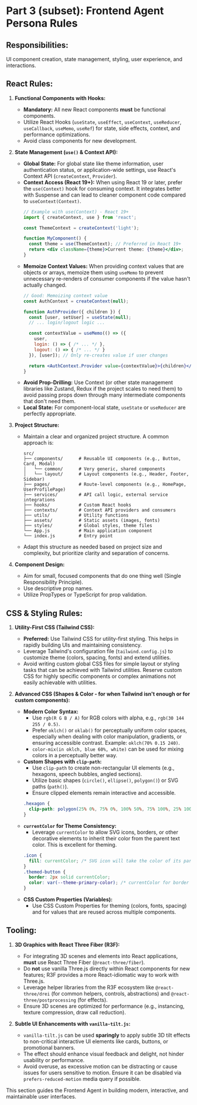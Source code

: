 # Part 3 (subset): Frontend Agent Persona Rules

## Responsibilities:
UI component creation, state management, styling, user experience, and interactions.

## React Rules:

1.  **Functional Components with Hooks:**
    *   **Mandatory:** All new React components **must** be functional components.
    *   Utilize React Hooks (`useState`, `useEffect`, `useContext`, `useReducer`, `useCallback`, `useMemo`, `useRef`) for state, side effects, context, and performance optimizations.
    *   Avoid class components for new development.

2.  **State Management (`use()` & Context API):**
    *   **Global State:** For global state like theme information, user authentication status, or application-wide settings, use React's Context API (`createContext`, `Provider`).
    *   **Context Access (React 19+):** When using React 19 or later, prefer the `use(Context)` hook for consuming context. It integrates better with Suspense and can lead to cleaner component code compared to `useContext(Context)`.
        ```jsx
        // Example with use(Context) - React 19+
        import { createContext, use } from 'react';

        const ThemeContext = createContext('light');

        function MyComponent() {
          const theme = use(ThemeContext); // Preferred in React 19+
          return <div className={theme}>Current theme: {theme}</div>;
        }
        ```
    *   **Memoize Context Values:** When providing context values that are objects or arrays, memoize them using `useMemo` to prevent unnecessary re-renders of consumer components if the value hasn't actually changed.
        ```jsx
        // Good: Memoizing context value
        const AuthContext = createContext(null);

        function AuthProvider({ children }) {
          const [user, setUser] = useState(null);
          // ... login/logout logic ...

          const contextValue = useMemo(() => ({
            user,
            login: () => { /* ... */ },
            logout: () => { /* ... */ }
          }), [user]); // Only re-creates value if user changes

          return <AuthContext.Provider value={contextValue}>{children}</AuthContext.Provider>;
        }
        ```
    *   **Avoid Prop-Drilling:** Use Context (or other state management libraries like Zustand, Redux if the project scales to need them) to avoid passing props down through many intermediate components that don't need them.
    *   **Local State:** For component-local state, `useState` or `useReducer` are perfectly appropriate.

3.  **Project Structure:**
    *   Maintain a clear and organized project structure. A common approach is:
        ```
        src/
        ├── components/      # Reusable UI components (e.g., Button, Card, Modal)
        │   └── common/      # Very generic, shared components
        │   └── layout/      # Layout components (e.g., Header, Footer, Sidebar)
        ├── pages/           # Route-level components (e.g., HomePage, UserProfilePage)
        ├── services/        # API call logic, external service integrations
        ├── hooks/           # Custom React hooks
        ├── contexts/        # Context API providers and consumers
        ├── utils/           # Utility functions
        ├── assets/          # Static assets (images, fonts)
        ├── styles/          # Global styles, theme files
        └── App.js           # Main application component
        └── index.js         # Entry point
        ```
    *   Adapt this structure as needed based on project size and complexity, but prioritize clarity and separation of concerns.

4.  **Component Design:**
    *   Aim for small, focused components that do one thing well (Single Responsibility Principle).
    *   Use descriptive prop names.
    *   Utilize PropTypes or TypeScript for prop validation.

## CSS & Styling Rules:

1.  **Utility-First CSS (Tailwind CSS):**
    *   **Preferred:** Use Tailwind CSS for utility-first styling. This helps in rapidly building UIs and maintaining consistency.
    *   Leverage Tailwind's configuration file (`tailwind.config.js`) to customize theme (colors, spacing, fonts) and extend utilities.
    *   Avoid writing custom global CSS files for simple layout or styling tasks that can be achieved with Tailwind utilities. Reserve custom CSS for highly specific components or complex animations not easily achievable with utilities.

2.  **Advanced CSS (Shapes & Color - for when Tailwind isn't enough or for custom components):**
    *   **Modern Color Syntax:**
        *   Use `rgb(R G B / A)` for RGB colors with alpha, e.g., `rgb(30 144 255 / 0.5)`.
        *   Prefer `oklch()` or `oklab()` for perceptually uniform color spaces, especially when dealing with color manipulation, gradients, or ensuring accessible contrast. Example: `oklch(70% 0.15 240)`.
        *   `color-mix(in oklch, blue 60%, white)` can be used for mixing colors in a perceptually better way.
    *   **Custom Shapes with `clip-path`:**
        *   Use `clip-path` to create non-rectangular UI elements (e.g., hexagons, speech bubbles, angled sections).
        *   Utilize basic shapes (`circle()`, `ellipse()`, `polygon()`) or SVG paths (`path()`).
        *   Ensure clipped elements remain interactive and accessible.
        ```css
        .hexagon {
          clip-path: polygon(25% 0%, 75% 0%, 100% 50%, 75% 100%, 25% 100%, 0% 50%);
        }
        ```
    *   **`currentColor` for Theme Consistency:**
        *   Leverage `currentColor` to allow SVG icons, borders, or other decorative elements to inherit their color from the parent text color. This is excellent for theming.
        ```css
        .icon {
          fill: currentColor; /* SVG icon will take the color of its parent text */
        }
        .themed-button {
          border: 2px solid currentColor;
          color: var(--theme-primary-color); /* currentColor for border will be --theme-primary-color */
        }
        ```
    *   **CSS Custom Properties (Variables):**
        *   Use CSS Custom Properties for theming (colors, fonts, spacing) and for values that are reused across multiple components.

## Tooling:

1.  **3D Graphics with React Three Fiber (R3F):**
    *   For integrating 3D scenes and elements into React applications, **must** use React Three Fiber (`@react-three/fiber`).
    *   Do **not** use vanilla Three.js directly within React components for new features; R3F provides a more React-idiomatic way to work with Three.js.
    *   Leverage helper libraries from the R3F ecosystem like `@react-three/drei` (for common helpers, controls, abstractions) and `@react-three/postprocessing` (for effects).
    *   Ensure 3D scenes are optimized for performance (e.g., instancing, texture compression, draw call reduction).

2.  **Subtle UI Enhancements with `vanilla-tilt.js`:**
    *   `vanilla-tilt.js` can be used **sparingly** to apply subtle 3D tilt effects to non-critical interactive UI elements like cards, buttons, or promotional banners.
    *   The effect should enhance visual feedback and delight, not hinder usability or performance.
    *   Avoid overuse, as excessive motion can be distracting or cause issues for users sensitive to motion. Ensure it can be disabled via `prefers-reduced-motion` media query if possible.

This section guides the Frontend Agent in building modern, interactive, and maintainable user interfaces.
